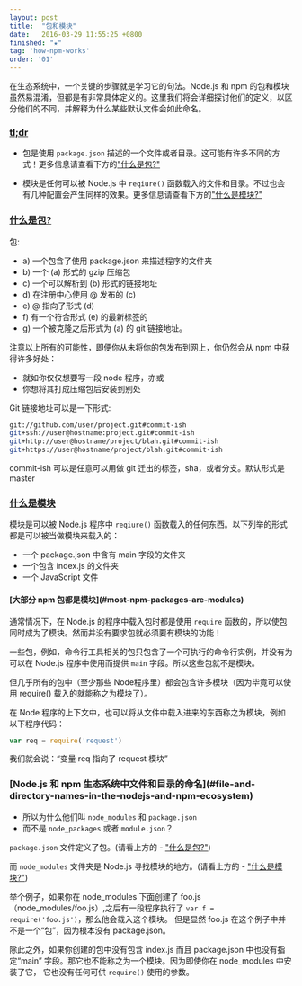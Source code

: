 ```yaml
---
layout: post
title:  "包和模块"
date:   2016-03-29 11:55:25 +0800
finished: "★"
tag: 'how-npm-works'
order: '01'
---
```


在生态系统中，一个关键的步骤就是学习它的句法。Node.js 和 npm 的包和模块虽然易混淆，但都是有非常具体定义的。这里我们将会详细探讨他们的定义，以区分他们的不同，并解释为什么某些默认文件会如此命名。

<h3 id="tl-dr"><a href="#tl-dr">tl;dr</a></h3>

- 包是使用 `package.json` 描述的一个文件或者目录。这可能有许多不同的方式！更多信息请查看下方的["什么是包?"](#what-is-a-package)

- 模块是任何可以被 Node.js 中 `reqiure()` 函数载入的文件和目录。不过也会有几种配置会产生同样的效果。更多信息请查看下方的["什么是模块?"](#what-is-a-module)


<h3 id="what-is-a-package"><a href="#what-is-a-package">什么是包?</a></h3>

包:

* a) 一个包含了使用 package.json 来描述程序的文件夹
* b) 一个 (a) 形式的 gzip 压缩包
* c) 一个可以解析到 (b) 形式的链接地址
* d) 在注册中心使用 <name>@<version> 发布的 (c)
* e) <name>@<tag> 指向了形式 (d)
* f) 有一个符合形式 (e) 的最新标签的 <name>
* g) 一个被克隆之后形式为 (a) 的 git 链接地址。

注意以上所有的可能性，即便你从未将你的包发布到网上，你仍然会从 npm 中获得许多好处：

- 就如你仅仅想要写一段 node 程序，亦或
- 你想将其打成压缩包后安装到别处

Git 链接地址可以是一下形式:

``` bash
git://github.com/user/project.git#commit-ish
git+ssh://user@hostname:project.git#commit-ish
git+http://user@hostname/project/blah.git#commit-ish
git+https://user@hostname/project/blah.git#commit-ish
```
commit-ish 可以是任意可以用做 git 迁出的标签，sha，或者分支。默认形式是 master

<h3 id="what-is-a-module"><a href="#what-is-a-module">什么是模块</a></h3>

模块是可以被 Node.js 程序中 `reqiure()` 函数载入的任何东西。以下列举的形式都是可以被当做模块来载入的：

- 一个 package.json 中含有 main 字段的文件夹
- 一个包含 index.js 的文件夹
- 一个 JavaScript 文件

<h4 id="most-npm-packages-are-modules">[大部分 npm 包都是模块](#most-npm-packages-are-modules)</h4>

通常情况下，在 Node.js 的程序中载入包时都是使用 `require` 函数的，所以使包同时成为了模块。然而并没有要求包就必须要有模块的功能！

一些包，例如，命令行工具相关的包只包含了一个可执行的命令行实例，并没有为可以在 Node.js 程序中使用而提供 `main` 字段。所以这些包就不是模块。

但几乎所有的包中（至少那些 Node程序里）都会包含许多模块（因为毕竟可以使用 require() 载入的就能称之为模块了）。

在 Node 程序的上下文中，也可以将从文件中载入进来的东西称之为模块，例如以下程序代码：

``` javascript
var req = require('request')
```

我们就会说：“变量 req 指向了 request 模块”

<h3 id="file-and-directory-names-in-the-nodejs-and-npm-ecosystem">[Node.js 和 npm 生态系统中文件和目录的命名](#file-and-directory-names-in-the-nodejs-and-npm-ecosystem)</h3>

- 所以为什么他们叫 `node_modules` 和 `package.json`
- 而不是 `node_packages` 或者 `module.json`？

`package.json` 文件定义了包。(请看上方的 - ["什么是包?"](#what-is-a-package))

而 `node_modules` 文件夹是 Node.js 寻找模块的地方。(请看上方的 - ["什么是模块?"](#what-is-a-module))

举个例子，如果你在 node_modules 下面创建了 foo.js（node_modules/foo.js）,之后有一段程序执行了 `var f = require('foo.js')`，那么他会载入这个模块。
但是显然 foo.js 在这个例子中并不是一个“包”，因为根本没有 package.json。

除此之外，如果你创建的包中没有包含 index.js 而且 package.json 中也没有指定“main” 字段。那它也不能称之为一个模块。因为即使你在 node_modules 中安装了它，
它也没有任何可供 `require()` 使用的参数。
